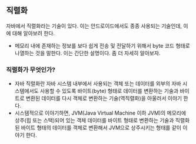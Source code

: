 ## 직렬화

자바에서 직렬화라는 기술이 있다. 이는 안드로이드에서도 종종 사용되는 기술인데, 이에 대해 알아보려 한다.



- 메모리 내에 존재하는 정보를 보다 쉽게 전송 및 전달하기 위해서 byte 코드 형태로 나열하는 것을 말한다. 이는 간단한 설명이다. 좀 더 자세히 알아보자. 



### 직렬화가 무엇인가?

- 자바 직렬화란 자바 시스템 내부에서 사용되는 객체 또는 데이터를 외부의 자바 시스템에서도 사용할 수 있도록 바이트(byte) 형태로 데이터를 변환하는 기술과 바이트로 변환된 데이터를 다시 객체로 변환하는 기술(역직렬화)을 아울러서 이야기 한다.
- 시스템적으로 이야기하면, JVM(Java Virtual Machine 이하 JVM)의 메모리에 상주(힙 또는 스택)되어 있는 객체 데이터를 바이트 형태로 변환하는 기술과 직렬화된 바이트 형태의 데이터를 객체로 변환해서 JVM으로 상주시키는 형태를 같이 이야기 한다.



